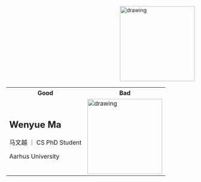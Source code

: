 



<!-- ![Drag Racing](pic/slef.jpg) -->
<img style="float: right;"  src="pic/slef.jpg" alt="drawing" width="200"/>
<br clear="right"/>

<table>
<tr>
<th> Good </th>
<th> Bad </th>
</tr>
<tr>
<td>

## Wenyue Ma
马文越 ｜ CS PhD Student

Aarhus University

</td>
<td>

<img style="float: right;"  src="pic/slef.jpg" alt="drawing" width="200"/>

</td>
</tr>
</table>